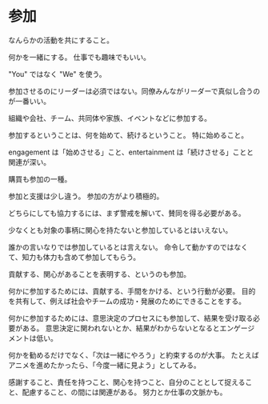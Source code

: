 # 参加

なんらかの活動を共にすること。

何かを一緒にする。
仕事でも趣味でもいい。

"You" ではなく "We" を使う。

参加させるのにリーダーは必須ではない。同僚みんながリーダーで真似し合うのが一番いい。

組織や会社、チーム、共同体や家族、イベントなどに参加する。

参加するということは、何を始めて、続けるということ。
特に始めること。

engagement は「始めさせる」こと、entertainment は「続けさせる」ことと関連が深い。

購買も参加の一種。

参加と支援は少し違う。
参加の方がより積極的。

どちらにしても協力するには、まず警戒を解いて、賛同を得る必要がある。

少なくとも対象の事柄に関心を持たないと参加しているとはいえない。

誰かの言いなりでは参加しているとは言えない。
命令して動かすのではなくて、知力も体力も含めて参加してもらう。

貢献する、関心があることを表明する、というのも参加。

何かに参加するためには、貢献する、手間をかける、という行動が必要。
目的を共有して、例えば社会やチームの成功・発展のためにできることをする。

何かに参加するためには、意思決定のプロセスにも参加して、結果を受け取る必要がある。
意思決定に関われないとか、結果がわからないとなるとエンゲージメントは低い。

何かを勧めるだけでなく、「次は一緒にやろう」と約束するのが大事。
たとえばアニメを進めたかったら、「今度一緒に見よう」としてみる。

感謝すること、責任を持つこと、関心を持つこと、自分のこととして捉えること、配慮すること、の間には関連がある。
努力とか仕事の文脈かも。
